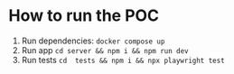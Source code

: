 # How to run the POC
1. Run dependencies: `docker compose up`
2. Run app `cd server && npm i && npm run dev`
3. Run tests `cd  tests && npm i && npx playwright test`